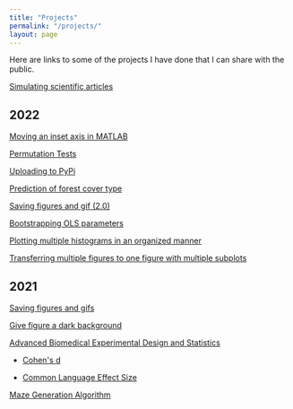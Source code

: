 ```yaml
---
title: "Projects"
permalink: "/projects/"
layout: page
---
```


Here are links to some of the projects I have done that I can share with the public. 

[Simulating scientific articles](https://github.com/tulimid1/Simulate-Papers)

## 2022

[Moving an inset axis in MATLAB]([https://tulimid1.github.io/movingInset/](https://tulimid1.github.io/movingInset/MATLAB/))

[Permutation Tests](https://tulimid1.github.io/permutation_testing/)

[Uploading to PyPi](https://github.com/tulimid1/uploading2pypi)

[Prediction of forest cover type](https://tulimid1.github.io/what-is-covering-me/)

[Saving figures and gif (2.0)](https://tulimid1.github.io/savingfigures/)

[Bootstrapping OLS parameters](https://github.com/tulimid1/OLS-bootstrap/blob/main/OLS-boot-sims.ipynb)

[Plotting multiple histograms in an organized manner](https://tulimid1.github.io/plotMultipleHists-matlab/)

[Transferring multiple figures to one figure with multiple subplots](https://tulimid1.github.io/individualPlots2SubPlots-matlab/)

## 2021

[Saving figures and gifs](https://tulimid1.github.io/savingfigR/)

[Give figure a dark background](https://tulimid1.github.io/darkBackground_matlab/)

[Advanced Biomedical Experimental Design and Statistics](https://tulimid1.github.io/Advanced-Biomedical-Experimental-Design-and-Statistics/)

- [Cohen's d](https://tulimid1.github.io/cohens_d/)
  
- [Common Language Effect Size](https://tulimid1.github.io/CLES/)

[Maze Generation Algorithm](https://tulimid1.github.io/Maze_Task/)
